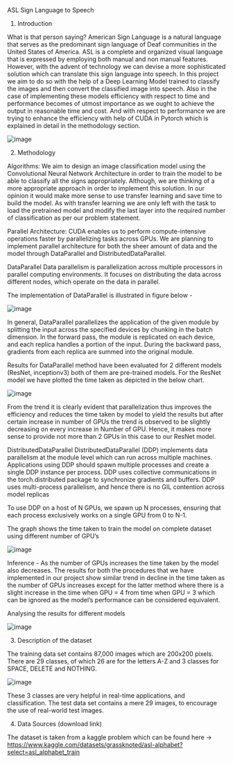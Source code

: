 ASL Sign Language to Speech


1.	Introduction

What is that person saying? American Sign Language is a natural language that serves as the predominant sign language of Deaf communities in the United States of America. ASL is a complete and organized visual language that is expressed by employing both manual and non manual features. However, with the advent of technology we can devise a more sophisticated solution which can translate this sign language into speech. In this project we aim to do so with the help of a Deep Learning Model trained to classify the images and then convert the classified image into speech. Also in the case of implementing these models efficiency with respect to time and performance becomes of utmost importance as we ought to achieve the output in reasonable time and cost. And with respect to performance we are trying to enhance the efficiency with help of CUDA in Pytorch which is explained in detail in the methodology section.

 ![image](https://user-images.githubusercontent.com/25953950/218148207-2f9710b4-e4ee-4747-b710-3238e9f00311.png)




2.	Methodology

Algorithms: We aim to design an image classification model using the Convolutional Neural Network Architecture in order to train the model to be able to classify all the signs appropriately. Although, we are thinking of a more appropriate approach in order to implement this solution. In our opinion it would make more sense to use transfer learning and save time to build the model. As with transfer learning we are only left with the task to load the pretrained model and modify the last layer into the required number of classification as per our problem statement.

Parallel Architecture: CUDA enables us to perform compute-intensive operations faster by parallelizing tasks across GPUs. We are planning to implement parallel architecture for both the sheer amount of data and the model through DataParallel and DistributedDataParallel.

DataParallel
Data parallelism is parallelization across multiple processors in parallel computing environments. It focuses on distributing the data across different nodes, which operate on the data in parallel. 

The implementation of DataParallel is illustrated in figure below - 

![image](https://user-images.githubusercontent.com/25953950/218149098-bb683db8-5392-4b16-b8e4-76f94a72db54.png)

In general, DataParallel parallelizes the application of the given module by splitting the input across the specified devices by chunking in the batch dimension. In the forward pass, the module is replicated on each device, and each replica handles a portion of the input. During the backward pass, gradients from each replica are summed into the original module.

Results for DataParallel method have been evaluated for 2 different models (ResNet, inceptionv3) both of them are pre-trained models. For the ResNet model we have plotted the time taken as depicted in the below chart.
 
 ![image](https://user-images.githubusercontent.com/25953950/218149848-b1db73bf-05c0-4150-86c3-52e5332dc0ef.png)

From the trend it is clearly evident that parallelization thus improves the efficiency and reduces the time taken by model to yield the results but after certain increase in number of GPUs the trend is observed to be slightly decreasing on every increase in Number of GPU. Hence, it makes more sense to provide not more than 2 GPUs in this case to our ResNet model.

DistributedDataParallel
DistributedDataParallel (DDP) implements data parallelism at the module level which can run across multiple machines. Applications using DDP should spawn multiple processes and create a single DDP instance per process. DDP uses collective communications in the torch.distributed package to synchronize gradients and buffers. DDP uses multi-process parallelism, and hence there is no GIL contention across model replicas

To use DDP on a host of N GPUs, we spawn up N processes, ensuring that each process exclusively works on a single GPU from 0 to N-1.

The graph shows the time taken to train the model on complete dataset using different number of GPU’s

![image](https://user-images.githubusercontent.com/25953950/218150086-5975ef20-b72a-45cc-a28f-0490c0d717c6.png)

Inference - As the number of GPUs increases the time taken by the model also decreases. The results for both the procedures that we have implemented in our project show similar trend in decline in the time taken as the number of GPUs increases except for the latter method where there is a slight increase in the time when GPU = 4 from time when GPU = 3 which can be ignored as the model’s performance can be  considered equivalent.

Analysing the results for different models

![image](https://user-images.githubusercontent.com/25953950/218150449-faa37a82-4ff9-4f3d-8997-67767375ba51.png)


3.	Description of the dataset

The training data set contains 87,000 images which are 200x200 pixels. There are 29 classes, of which 26 are for the letters A-Z and 3 classes for SPACE, DELETE and NOTHING.
 
 ![image](https://user-images.githubusercontent.com/25953950/218148256-382a244c-e922-4e97-acb3-9a67eb49b016.png)

These 3 classes are very helpful in real-time applications, and classification.
The test data set contains a mere 29 images, to encourage the use of real-world test images.


4.	Data Sources (download link)

The dataset is taken from a kaggle problem which can be found here -> https://www.kaggle.com/datasets/grassknoted/asl-alphabet?select=asl_alphabet_train


